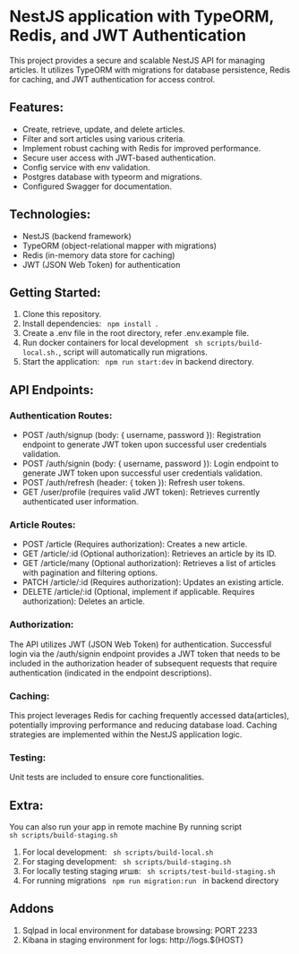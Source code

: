 # NestJS application with TypeORM, Redis, and JWT Authentication

This project provides a secure and scalable NestJS API for managing articles. It utilizes TypeORM with migrations for database persistence, Redis for caching, and JWT authentication for access control.

## Features:

<ul>
<li>Create, retrieve, update, and delete articles.</li>
<li>Filter and sort articles using various criteria.</li>
<li>Implement robust caching with Redis for improved performance.</li>
<li>Secure user access with JWT-based authentication.</li>
<li>Config service with env validation.</li>
<li>Postgres database with typeorm and migrations.</li>
<li>Configured Swagger for documentation.</li>
</ul>

## Technologies:

<ul>
<li>NestJS (backend framework)</li>
<li>TypeORM (object-relational mapper with migrations)</li>
<li>Redis (in-memory data store for caching)</li>
<li>JWT (JSON Web Token) for authentication</li>
</ul>

## Getting Started:

<ol>
  <li> Clone this repository.</li>
  <li> Install dependencies: <code> npm install </code>.</li>
  <li> Create a .env file in the root directory, refer .env.example file.</li>
  <li> Run docker containers for local development <code> sh scripts/build-local.sh.</code>, script will automatically run migrations.</li>
  <li> Start the application: <code> npm run start:dev</code> in backend directory.</li>
</ol>

## API Endpoints:

### Authentication Routes:

<ul>
  <li>
    POST /auth/signup (body: { username, password }): Registration endpoint to generate JWT token upon successful user credentials validation.
  </li>
  <li>
    POST /auth/signin (body: { username, password }): Login endpoint to generate JWT token upon successful user credentials validation.
  </li>
  <li>
    POST /auth/refresh (header: { token }): Refresh user tokens.
  </li>
  <li>
    GET /user/profile (requires valid JWT token): Retrieves currently authenticated user information.
  </li>
</ul>

### Article Routes:

<ul>
  <li> POST /article (Requires authorization): Creates a new article. </li>
  <li> GET /article/:id (Optional authorization): Retrieves an article by its ID. </li>
  <li> GET /article/many (Optional authorization): Retrieves a list of articles with pagination and filtering options. </li>
  <li> PATCH /article/:id (Requires authorization): Updates an existing article. </li>
  <li> 
  DELETE /article/:id (Optional, implement if applicable. Requires authorization): Deletes an article. </li>
</ul>

### Authorization:

The API utilizes JWT (JSON Web Token) for authentication. Successful login via the /auth/signin endpoint provides a JWT token that needs to be included in the authorization header of subsequent requests that require authentication (indicated in the endpoint descriptions).

### Caching:
This project leverages Redis for caching frequently accessed data(articles), potentially improving performance and reducing database load. Caching strategies are implemented within the NestJS application logic.

### Testing:

Unit tests are included to ensure core functionalities.

## Extra:

You can also run your app in remote machine
By running script <code> sh scripts/build-staging.sh </code>

<ol>
  <li> For local development: <code> sh scripts/build-local.sh </code>  </li>
  <li> For staging development: <code> sh scripts/build-staging.sh </code>  </li>
  <li> For locally testing staging игшв: <code> sh scripts/test-build-staging.sh </code>  </li>
  <li> For running migrations <code> npm run migration:run </code> in backend directory</li>
</ol>

## Addons

<ol>
  <li> Sqlpad in local environment for database browsing: PORT 2233</li>
  <li> Kibana in staging environment for logs: http://logs.${HOST} </li>
</ol>
